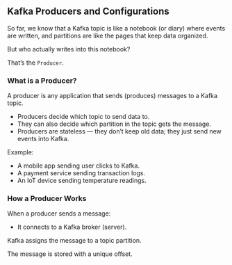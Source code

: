 ## Kafka Producers and Configurations
So far, we know that a Kafka topic is like a notebook (or diary) where events are written, and partitions are like the pages that keep data organized. 

But who actually writes into this notebook?

That’s the `Producer`.

### What is a Producer?

A producer is any application that sends (produces) messages to a Kafka topic.

* Producers decide which topic to send data to.
* They can also decide which partition in the topic gets the message.
* Producers are stateless — they don’t keep old data; they just send new events into Kafka.

Example:

* A mobile app sending user clicks to Kafka.
* A payment service sending transaction logs.
* An IoT device sending temperature readings.

### How a Producer Works

When a producer sends a message:

* It connects to a Kafka broker (server).

Kafka assigns the message to a topic partition.

The message is stored with a unique offset.




